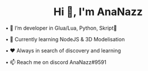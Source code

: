 <h1 align="center">Hi 👋, I'm AnaNazz</h1>

• 👀 I’m developer in Glua/Lua, Python, Skript👀

• 📖 Currently learning NodeJS & 3D Modelisation

• ❤️ Always in search of discovery and learning

• 📫 Reach me on discord AnaNazz#9591
